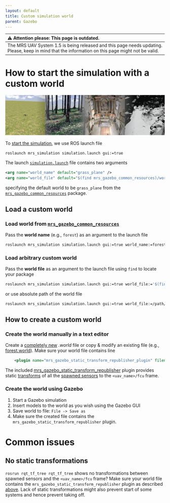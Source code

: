 ```yaml
---
layout: default
title: Custom simulation world
parent: Gazebo
---
```


| :warning: **Attention please: This page is outdated.**                                                                                           |
| :---                                                                                                                                             |
| The MRS UAV System 1.5 is being released and this page needs updating. Please, keep in mind that the information on this page might not be valid. |

# How to start the simulation with a custom world

![](fig/custom_world.jpg)

To [start the simulation](https://ctu-mrs.github.io/docs/simulation/howto.html), we use ROS launch file
```bash
roslaunch mrs_simulation simulation.launch gui:=true
```
The launch [`simulation.launch`](https://github.com/ctu-mrs/mrs_simulation/blob/master/launch/simulation.launch) file contains two arguments
```xml
<arg name="world_name" default="grass_plane" />
<arg name="world_file" default="$(find mrs_gazebo_common_resources)/worlds/$(arg world_name).world" />
```
specifying the default world to be `grass_plane` from the [`mrs_gazebo_common_resources`](https://github.com/ctu-mrs/mrs_gazebo_common_resources) package.

## Load a custom world

### Load world from [`mrs_gazebo_common_resources`](https://github.com/ctu-mrs/mrs_gazebo_common_resources/tree/master/worlds)

Pass the **world name** (e.g., `forest`) as an argument to the launch file
```bash
roslaunch mrs_simulation simulation.launch gui:=true world_name:=forest
```

### Load arbitrary custom world

Pass the **world file** as an argument to the launch file using `find` to locate your package
```bash
roslaunch mrs_simulation simulation.launch gui:=true world_file:='$(find custom_gazebo_resources)/worlds/custom_world.world'
```
or use absolute path of the world file
```bash
roslaunch mrs_simulation simulation.launch gui:=true world_file:=/path/to/world/custom_world.world
```

## How to create a custom world

### Create the world manually in a text editor

Create a [completely new](http://gazebosim.org/tutorials/?tut=ros_roslaunch#CreatingaCustomWorldFile) *.world* file or copy & modify an existing file (e.g., [forest.world](https://github.com/ctu-mrs/mrs_gazebo_common_resources/blob/master/worlds/forest.world)).
Make sure your world file contains line
```xml
    <plugin name="mrs_gazebo_static_transform_republisher_plugin" filename="libMRSGazeboStaticTransformRepublisher.so"/>
```
The included [mrs_gazebo_static_transform_republisher](https://github.com/ctu-mrs/mrs_gazebo_common_resources/blob/master/src/world_plugins/static_transform_republisher.cpp) plugin provides static [transforms](https://ctu-mrs.github.io/docs/system/frames_of_reference.html) of all the [spawned sensors](https://ctu-mrs.github.io/docs/simulation/howto.html#2-spawn-a-drone-drones) to the `<uav_name>/fcu` frame.

### Create the world using Gazebo

1. Start a Gazebo simulation
2. Insert models to the world as you wish using the Gazebo GUI
3. Save world to file: `File -> Save as`
4. Make sure the created file contains the `mrs_gazebo_static_transform_republisher` plugin.

# Common issues

## No static transformations

`rosrun rqt_tf_tree rqt_tf_tree` shows no transformations between spawned sensors and the `<uav_name>/fcu` frame?
Make sure your world file contains the `mrs_gazebo_static_transform_republisher` plugin as described [above](https://ctu-mrs.github.io/docs/simulation/custom_world.html#create-the-world-manually-in-a-text-editor).
Lack of static transformations might also prevent start of some systems and hence prevent taking off.



